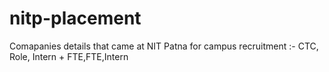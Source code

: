 # nitp-placement
Comapanies details that came at NIT Patna for campus recruitment :- CTC, Role, Intern + FTE,FTE,Intern 
